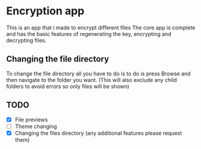 # Encryption app
This is an app that i made to encrypt different files
The core app is complete and has the basic features of regenerating the key, encrypting and decrypting files.

## Changing the file directory
To change the file directory all you have to do is to do is press Browse and then navigate to the folder you want.
(This will also exclude any child folders to avoid errors so only files will be shown)

## TODO
- [x] File previews
- [ ] Theme changing
- [x] Changing the files directory
(any additional features please request them)